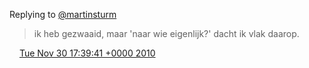 Replying to [@martinsturm](https://twitter.com/martinsturm/status/9515774485987328)

> ik heb gezwaaid, maar 'naar wie eigenlijk?' dacht ik vlak daarop\.

<img src="../../media/tweet.ico" width="12" /> [Tue Nov 30 17:39:41 +0000 2010](https://twitter.com/DromerDenker/status/9662868349788160)
